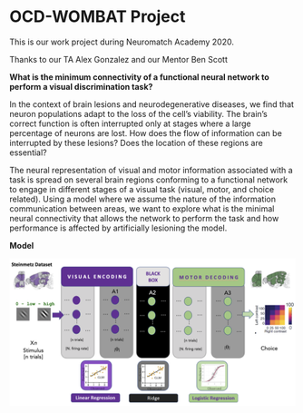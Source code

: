# OCD-WOMBAT Project

This is our work project during Neuromatch Academy 2020.

Thanks to our TA Alex Gonzalez and our Mentor Ben Scott

__What is the minimum connectivity of a functional neural network to perform a visual discrimination task?__

In the context of brain lesions and neurodegenerative diseases, we find that neuron populations adapt to the loss of the cell’s viability. The brain’s correct function is often interrupted only at stages where a large percentage of neurons are lost. How does the flow of information can be interrupted by these lesions? Does the location of these regions are essential? 


The neural representation of visual and motor information associated with a task is spread on several brain regions conforming to a functional network to engage in different stages of a visual task (visual, motor, and choice related). Using a model where we assume the nature of the information communication between areas, we want to explore what is the minimal neural connectivity that allows the network to perform the task and how performance is affected by artificially lesioning the model.

__Model__

![Alt text](/img/model.png?raw=true "Title")

